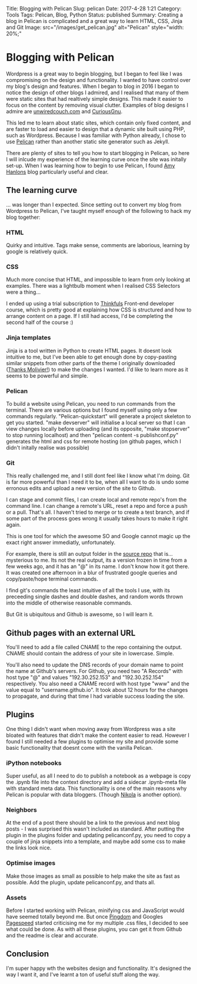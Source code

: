 Title: Blogging with Pelican
Slug: pelican
Date: 2017-4-28 1:21
Category: Tools
Tags: Pelican, Blog, Python 
Status: published
Summary: Creating a blog in Pelican is complicated and a great way to learn HTML, CSS, Jinja and Git
Image: src="/images/get_pelican.jpg" alt="Pelican" style="width: 20%;"

# Blogging with Pelican

Wordpress is a great way to begin blogging, but I began to feel like I was compromising on the design and functionality. I wanted to have control over my blog's design and features. When I began to blog in 2016 I began to notice the design of other blogs I admired, and I realised that many of them were static sites that had realtively simple designs. This made it easier to focus on the content by removing visual clutter. Examples of blog designs I admire are [unwiredcouch.com](https://unwiredcouch.com) and [CuriousGnu](https://www.curiousgnu.com).

This led me to learn about static sites, which contain only fixed content, and are faster to load and easier to design that a dynamic site built using PHP, such as Wordpress. Because I was familiar with Python already, I chose to use [Pelican](https://blog.getpelican.com/) rather than another static site generator such as  Jekyll.

There are plenty of sites to tell you how to start blogging in Pelican, so here I will inlcude my experience of the learning curve once the site was initally set-up. When I was learning how to begin to use Pelican, I found [Amy Hanlons](http://mathamy.com/migrating-to-github-pages-using-pelican.html) blog particularly useful and clear.

## The learning curve

… was longer than I expected. Since setting out to convert my blog from Wordpress to Pelican, I've taught myself enough of the following to hack my blog together:

### HTML

Quirky and intuitive. Tags make sense, comments are laborious, learning by google is relatively quick.

### CSS

Much more concise that HTML, and impossible to learn from only looking at examples. There was a lightbulb moment when I realised CSS Selectors were a thing...

I ended up using a trial subscription to [Thinkfuls](https://www.thinkful.com/bootcamp/web-development/) Front-end developer course, which is pretty good at explaining how CSS is structured and how to arrange content on a page. If I still had access, I'd be completing the second half of the course :)

### Jinja templates

Jinja is a tool written in Python to create HTML pages. It doesnt look intuitive to me, but I've been able to get enough done by copy-pasting similar snippets from other parts of the theme I originally downloaded ([Thanks Molivier!](https://github.com/molivier/nest)) to make the changes I wanted. I'd like to learn more as it seems to be powerful and simple.

### Pelican

To build a website using Pelican, you need to run commands from the terminal. There are various options but I found myself using only a few commands regularly. "Pelican-quickstart" will generate a project skeleton to get you started. "make devserver" will initialise a local server so that I can view changes locally before uploading (and its opposite, "make stopserver" to stop running localhost) and then "pelican content -s publishconf.py" generates the html and css for remote hosting (on github pages, which I didn't initally realise was possible)

### Git

This really challenged me, and I still dont feel like I know what I'm doing. Git is far more powerful than I need it to be, when all I want to do is undo some erronous edits and upload a new version of the site to Github. 

I can stage and commit files, I can create local and remote repo's from the command line. I can change a remote's URL, reset a repo and force a push or a pull. That's all. I haven't tried to merge or to create a test branch, and if some part of the process goes wrong it usually takes hours to make it right again. 

This is one tool for which the awesome SO and Google cannot magic up the exact right answer immediatly, unfortunately. 

For example, there is still an output folder in the [source repo](https://github.com/johnmathews/blog) that is… mysterious to me. Its not the real output, its a version frozen in time from a few weeks ago, and it has an "@" in its name. I don't know how it got there. It was created one afternoon in a blur of frustrated google queries and copy/paste/hope terminal commands. 

I find git's commands the least intuitive of all the tools I use, with its preceeding single dashes and double dashes, and random words thrown into the middle of otherwise reasonable commands. 

But Git is ubiquitous and Github is awesome, so I will learn it. 

## Github pages with an external URL

You'll need to add a file called CNAME to the repo containing the output. CNAME should contain the address of your site in lowercase. Simple.

You'll also need to update the DNS records of your domain name to point the name at Github's servers. For Github, you need two "A Records" with host type "@" and values "192.30.252.153" and "192.30.252.154" respectively. You also need a CNAME record with host type "www" and the value equal to "username.github.io". It took about 12 hours for the changes to propagate, and during that time I had variable success loading the site. 

## Plugins

One thing I didn't want when moving away from Wordpress was a site bloated with features that didn't make the content easier to read. However I found I still needed a few plugins to optimise my site and provide some basic functionality that doesnt come with the vanilla Pelican.

### iPython notebooks 

Super useful, as all I need to do to publish a notebook as a webpage is copy the .ipynb file into the context directory and add a sidecar .ipynb-meta file with standard meta data. This functionality is one of the main reasons why Pelican is popular with data bloggers. (Though [Nikola](https://getnikola.com/) is another option).

### Neighbors

At the end of a post there should be a link to the previous and next blog posts - I was surprised this wasn't included as standard. After putting the plugin in the plugins folder and updating pelicanconf.py, you need to copy a couple of jinja snippets into a template, and maybe add some css to make the links look nice.

### Optimise images

Make those images as small as possible to help make the site as fast as possible. Add the plugin, update pelicanconf.py, and thats all.

### Assets

Before I started working with Pelican, minifying css and JavaScript would have seemed totally beyond me. But once [Pingdom](https://tools.pingdom.com/) and Googles [Pagespeed](https://developers.google.com/speed/pagespeed/insights/) started criticising me for my multiple .css files, I decided to see what could be done. As with all these plugins, you can get it from Github and the readme is clear and accurate. 

## Conclusion

I'm super happy wth the websites design and functionality. It's designed the way I want it, and I've learnt a ton of useful stuff along the way.
